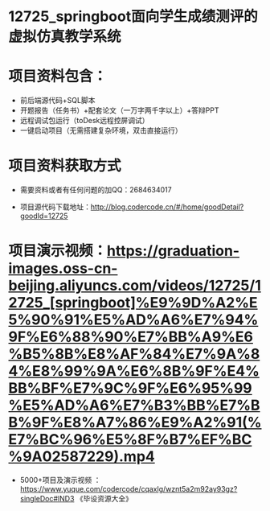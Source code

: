 #   12725_springboot面向学生成绩测评的虚拟仿真教学系统

#   项目资料包含：
*    前后端源代码+SQL脚本
*    开题报告（任务书）+配套论文（一万字两千字以上）+答辩PPT
*   远程调试包运行（toDesk远程控屏调试）
*   一键启动项目（无需搭建复杂环境，双击直接运行）


#   项目资料获取方式
*   需要资料或者有任何问题的加QQ：2684634017

*   项目源代码下载地址：http://blog.codercode.cn/#/home/goodDetail?goodId=12725

#  项目演示视频：https://graduation-images.oss-cn-beijing.aliyuncs.com/videos/12725/12725_[springboot]%E9%9D%A2%E5%90%91%E5%AD%A6%E7%94%9F%E6%88%90%E7%BB%A9%E6%B5%8B%E8%AF%84%E7%9A%84%E8%99%9A%E6%8B%9F%E4%BB%BF%E7%9C%9F%E6%95%99%E5%AD%A6%E7%B3%BB%E7%BB%9F%E8%A7%86%E9%A2%91(%E7%BC%96%E5%8F%B7%EF%BC%9A02587229).mp4

*  5000+项目及演示视频 ：https://www.yuque.com/codercode/cqaxlg/wznt5a2m92ay93gz?singleDoc#lND3 《毕设资源大全》
